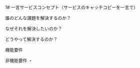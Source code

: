 1# 一言サービスコンセプト（サービスのキャッチコピーを一言で）

    
誰のどんな課題を解決するのか？
    
    
なぜそれを解決したいのか？
    
    
どうやって解決するのか？
    
    
機能要件
    
    
非機能要件
・
